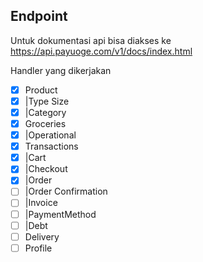 ## Endpoint

Untuk dokumentasi api bisa diakses ke https://api.payuoge.com/v1/docs/index.html

Handler yang dikerjakan
- [x] Product
- [x]  |Type Size
- [x]  |Category
- [x] Groceries
- [x]  |Operational
- [x] Transactions
- [x]  |Cart
- [x]  |Checkout
- [x]  |Order
- [ ]  |Order Confirmation
- [ ]  |Invoice
- [ ]  |PaymentMethod
- [ ]  |Debt
- [ ] Delivery 
- [ ] Profile
